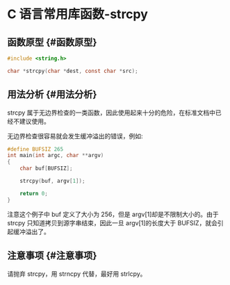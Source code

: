 # C 语言常用库函数-strcpy


## 函数原型 {#函数原型}

```c
#include <string.h>

char *strcpy(char *dest, const char *src);
```


## 用法分析 {#用法分析}

strcpy 属于无边界检查的一类函数，因此使用起来十分的危险，在标准文档中已经不建议使用。

无边界检查很容易就会发生缓冲溢出的错误，例如:

```c
#define BUFSIZ 265
int main(int argc, char **argv)
{
    char buf[BUFSIZ];

    strcpy(buf, argv[1]);

    return 0;
}
```

注意这个例子中 buf 定义了大小为 256，但是 argv[1]却是不限制大小的。由于 strcpy 只知道拷贝到源字串结束，因此一旦 argv[1]的长度大于 BUFSIZ，就会引起缓冲溢出了。


## 注意事项 {#注意事项}

请抛弃 strcpy，用 strncpy 代替，最好用 strlcpy。


